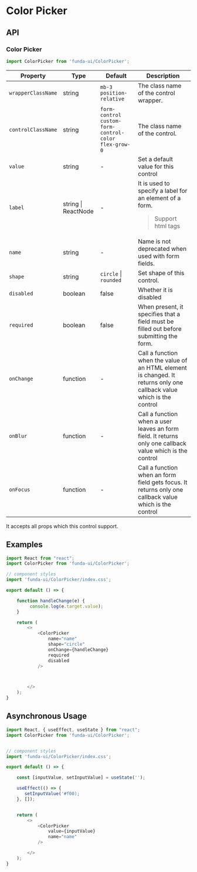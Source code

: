 # Color Picker


## API

### Color Picker
```js
import ColorPicker from 'funda-ui/ColorPicker';
```
| Property | Type | Default | Description |
| --- | --- | --- | --- |
| `wrapperClassName` | string | `mb-3 position-relative` | The class name of the control wrapper. |
| `controlClassName` | string | `form-control custom-form-control-color flex-grow-0` | The class name of the control. |
| `value` | string | - | Set a default value for this control |
| `label` | string \| ReactNode | - | It is used to specify a label for an element of a form.<blockquote>Support html tags</blockquote> |
| `name` | string | - | Name is not deprecated when used with form fields. |
| `shape` | string | `circle` \| `rounded` | Set shape of this control. |
| `disabled` | boolean | false | Whether it is disabled |
| `required` | boolean | false | When present, it specifies that a field must be filled out before submitting the form. |
| `onChange` | function  | - | Call a function when the value of an HTML element is changed. It returns only one callback value which is the control |
| `onBlur` | function  | - | Call a function when a user leaves an form field. It returns only one callback value which is the control |
| `onFocus` | function  | - | Call a function when an form field gets focus. It returns only one callback value which is the control |


It accepts all props which this control support.

## Examples

```js
import React from "react";
import ColorPicker from 'funda-ui/ColorPicker';

// component styles
import 'funda-ui/ColorPicker/index.css';

export default () => {

    function handleChange(e) {
         console.log(e.target.value);
    }

    return (
        <>
            <ColorPicker
                name="name"
                shape="circle"
                onChange={handleChange}
                required
                disabled
            />



        </>
    );
}
```




## Asynchronous Usage


```js
import React, { useEffect, useState } from "react";
import ColorPicker from 'funda-ui/ColorPicker';


// component styles
import 'funda-ui/ColorPicker/index.css';

export default () => {

    const [inputValue, setInputValue] = useState('');

    useEffect(() => {
       setInputValue('#f00);
    }, []);


    return (
        <>
            <ColorPicker
                value={inputValue}
                name="name"
            />

        </>
    );
}
```